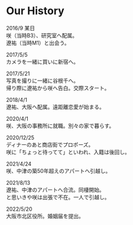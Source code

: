# Our History

2016/9 某日  
咲（当時B3）、研究室へ配属。  
遼祐（当時M1）と出会う。

2017/5/5  
カメラを一緒に買いに新宿へ。

2017/5/21  
写真を撮りに一緒に谷根千へ。  
帰り際に遼祐から咲へ告白。交際スタート。

2018/4/1  
遼祐、大阪へ配属。遠距離恋愛が始まる。

2020/4/1  
咲、大阪の事務所に就職。別々の家で暮らす。

2020/12/25  
ディナーのあと商店街でプロポーズ。  
咲に「ちょっと待ってて」といわれ、入籍は後回し。

2021/4/24  
咲、中津の築50年超えのアパートへ引越し。

2021/8/13  
遼祐、中津のアパートへ合流。同棲開始。  
と思いきや咲は出張で不在。一人で引越し。

2022/5/20  
大阪市北区役所。婚姻届を提出。
